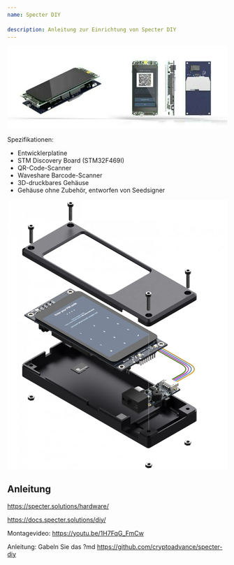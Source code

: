 ```yaml
---
name: Specter DIY

description: Anleitung zur Einrichtung von Specter DIY
---
```


![cover](assets/cover.jpeg)

Spezifikationen:

- Entwicklerplatine
- STM Discovery Board (STM32F469I)
- QR-Code-Scanner
- Waveshare Barcode-Scanner
- 3D-druckbares Gehäuse
- Gehäuse ohne Zubehör, entworfen von Seedsigner

![Geräteansicht](assets/2.webp)

## Anleitung

https://specter.solutions/hardware/

https://docs.specter.solutions/diy/

Montagevideo: https://youtu.be/1H7FqG_FmCw

Anleitung: Gabeln Sie das ?md https://github.com/cryptoadvance/specter-diy
